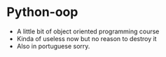# Python-oop
* A little bit of object oriented programming course
* Kinda of useless now but no reason  to destroy it
* Also in portuguese sorry.
